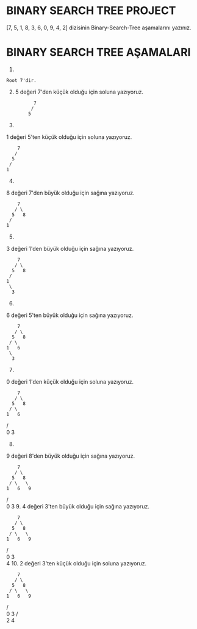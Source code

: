 # BINARY SEARCH TREE PROJECT
[7, 5, 1, 8, 3, 6, 0, 9, 4, 2] dizisinin Binary-Search-Tree aşamalarını yazınız.
# BINARY SEARCH TREE AŞAMALARI
1.
```
Root 7'dir.
```
   
2. 5 değeri 7'den küçük olduğu için soluna yazıyoruz.
   
```
          7
         /   
        5
```   

3. 
1 değeri 5'ten küçük olduğu için soluna yazıyoruz.

        7
       /   
      5 
     /
    1 


4. 
8 değeri 7'den büyük olduğu için sağına yazıyoruz.

        7
       / \  
      5   8
     /
    1 
5. 
3 değeri 1'den büyük olduğu için sağına yazıyoruz.

        7
       / \  
      5   8
     / 
    1   
     \
      3
6. 
6 değeri 5'ten büyük olduğu için sağına yazıyoruz.

        7
       / \  
      5   8
     / \
    1   6
     \
      3
7. 
0 değeri 1'den küçük olduğu için soluna yazıyoruz.

        7
       / \  
      5   8
     / \     
    1   6   
   / \
  0   3

8. 
9 değeri 8'den büyük olduğu için sağına yazıyoruz.

        7
       / \  
      5   8
     / \   \  
    1   6   9
   / \
  0   3 
9. 
4 değeri 3'ten büyük olduğu için sağına yazıyoruz.

        7
       / \  
      5   8
     / \   \  
    1   6   9
   / \
  0   3
       \
        4
10. 
2 değeri 3'ten küçük olduğu için soluna yazıyoruz.

        7
       / \  
      5   8
     / \   \  
    1   6   9
   / \
  0   3
     / \
    2   4